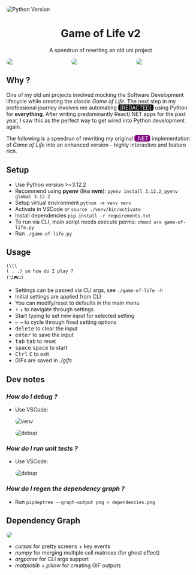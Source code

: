 <style>
  img {
    border-radius: 10px;
  }
  .demo-container img {
    flex: 1;
    max-width: calc(33.33% - 10px); /* 3 images and shrink to create small gap between */
    height: auto; /* maintain aspect ratio */
  }
  .demo-container {
    display: flex;
    flex-wrap: none;
    justify-content: space-between;
  }
  span {
    display: inline-block;
    padding: 0px 5px;
    border-radius: 5px;
  }
  .redacted {
    color: white;
    background-color: black;
  }
  .dotnet {
    color: white;
    background-color: purple;
  }
</style>

<!-- Badge pills -->

![Python Version](https://img.shields.io/badge/Python-3.12.2-blue)

<!-- Demo -->
<div style="text-align: center">
  <h1>Game of Life v2</h1>
  <p>A speedrun of rewriting an old uni project</p>
</div>

<div class="demo-container">
  <img src="images/gol-demo-settings-screen.gif">
  <img src="images/gol-demo-simulation-screen.gif">
  <img src="images/gol-demo-output.gif">
</div>

<!-- Main content -->

## Why ?

One of my old uni projects involved mocking the Software Development lifecycle while creating the classic _Game of Life_. The next step in my professional journey involves me automating <span class="redacted">[REDACTED]</span> using Python for **everything**. After writing predominantly React/.NET apps for the past year, I saw this as the perfect way to get wired into Python development again.

The following is a speedrun of rewriting my original <span class="dotnet">.NET</span> implementation of _Game of Life_ into an enhanced version - highly interactive and feature rich.

## Setup

- Use Python version >=3.12.2
- Recommend using **pyenv** (like **nvm**): `pyenv install 3.12.2`, `pyenv global 3.12.2`
- Setup virtual environment `python -m venv venv`
- Activate in VSCode or `source ./venv/bin/activate`
- Install dependencies `pip install -r requirements.txt`
- To run via CLI, main script needs execute perms: `chmod u+x game-of-life.py`
- Run `./game-of-life.py`

## Usage

```
(\(\
( . .) so how do I play ?
(づ🎮⊂)
```

- Settings can be passed via CLI args, see `./game-of-life -h`
- Initial settings are applied from CLI
- You can modify/reset to defaults in the main menu
- <kbd>↑</kbd> <kbd>↓</kbd> to navigate through settings
- Start typing to set new input for selected setting
- <kbd>←</kbd> <kbd>→</kbd> to cycle through fixed setting options
- <kbd>delete</kbd> to clear the input
- <kbd>enter</kbd> to save the input
- <kbd>tab</kbd> <kbd>tab</kbd> to reset
- <kbd>space</kbd> <kbd>space</kbd> to start
- <kbd>Ctrl</kbd> <kbd>C</kbd> to exit
- GIFs are saved in _./gifs_

## Dev notes

### _How do I debug ?_

- Use VSCode:

  ![venv](images/venv.png)

  ![debug](images/debug.png)

### _How do I run unit tests ?_

- Use VSCode:

  ![debug](images/tests.png)

### _How do I regen the dependency graph ?_

- Run `pipdeptree --graph-output png > dependencies.png`

## Dependency Graph

<img src="images/dependencies.png">

- _curses_ for pretty screens + key events
- _numpy_ for merging multiple cell matrices (for ghost effect)
- _argparse_ for CLI args support
- _matplotlib_ + _pillow_ for creating GIF outputs
